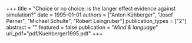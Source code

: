 +++
title = "Choice or no choice: is the langer effect evidence against simulation?"
date = 1995-01-01
authors = ["Anton Kühberger", "Josef Perner", "Michael Schulte", "Robert Leingruber"]
publication_types = ["2"]
abstract = ""
featured = false
publication = "*Mind & language*"
url_pdf="pdf/Kuehberger1995.pdf"
+++

